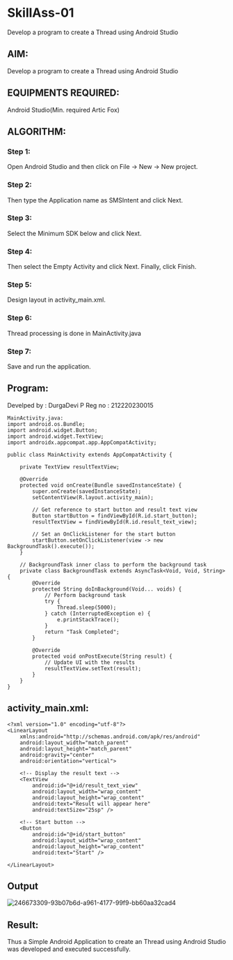 # SkillAss-01
Develop a program to create a Thread using Android Studio

## AIM:
Develop a program to create a Thread using Android Studio

## EQUIPMENTS REQUIRED:
Android Studio(Min. required Artic Fox)

## ALGORITHM:
### Step 1:
Open Android Studio and then click on File -> New -> New project.

### Step 2:
Then type the Application name as SMSIntent and click Next.

### Step 3:
Select the Minimum SDK below and click Next.

### Step 4:
Then select the Empty Activity and click Next. Finally, click Finish.

### Step 5:
Design layout in activity_main.xml.

### Step 6:
Thread processing is done in MainActivity.java

### Step 7:
Save and run the application.

## Program:
Develped by : DurgaDevi P
Reg no : 212220230015
```
MainActivity.java:
import android.os.Bundle;
import android.widget.Button;
import android.widget.TextView;
import androidx.appcompat.app.AppCompatActivity;

public class MainActivity extends AppCompatActivity {

	private TextView resultTextView;

	@Override
	protected void onCreate(Bundle savedInstanceState) {
		super.onCreate(savedInstanceState);
		setContentView(R.layout.activity_main);

		// Get reference to start button and result text view
		Button startButton = findViewById(R.id.start_button);
		resultTextView = findViewById(R.id.result_text_view);
		
		// Set an OnClickListener for the start button
		startButton.setOnClickListener(view -> new BackgroundTask().execute());
	}

	// BackgroundTask inner class to perform the background task
	private class BackgroundTask extends AsyncTask<Void, Void, String> {
		@Override
		protected String doInBackground(Void... voids) {
			// Perform background task
			try {
				Thread.sleep(5000);
			} catch (InterruptedException e) {
				e.printStackTrace();
			}
			return "Task Completed";
		}

		@Override
		protected void onPostExecute(String result) {
			// Update UI with the results
			resultTextView.setText(result);
		}
	}
}
```
## activity_main.xml:
```
<?xml version="1.0" encoding="utf-8"?>
<LinearLayout
	xmlns:android="http://schemas.android.com/apk/res/android"
	android:layout_width="match_parent"
	android:layout_height="match_parent"
	android:gravity="center"
	android:orientation="vertical">

	<!-- Display the result text -->
	<TextView
		android:id="@+id/result_text_view"
		android:layout_width="wrap_content"
		android:layout_height="wrap_content"
		android:text="Result will appear here"
		android:textSize="25sp" />

	<!-- Start button -->
	<Button
		android:id="@+id/start_button"
		android:layout_width="wrap_content"
		android:layout_height="wrap_content"
		android:text="Start" />
	
</LinearLayout>
```
## Output

![246673309-93b07b6d-a961-4177-99f9-bb60aa32cad4](https://github.com/durga46/skill1/assets/75235704/8b3082f3-2ec4-4205-b206-f1320f1bccb4)

## Result:
Thus a Simple Android Application to create an Thread using Android Studio was developed and executed successfully.
